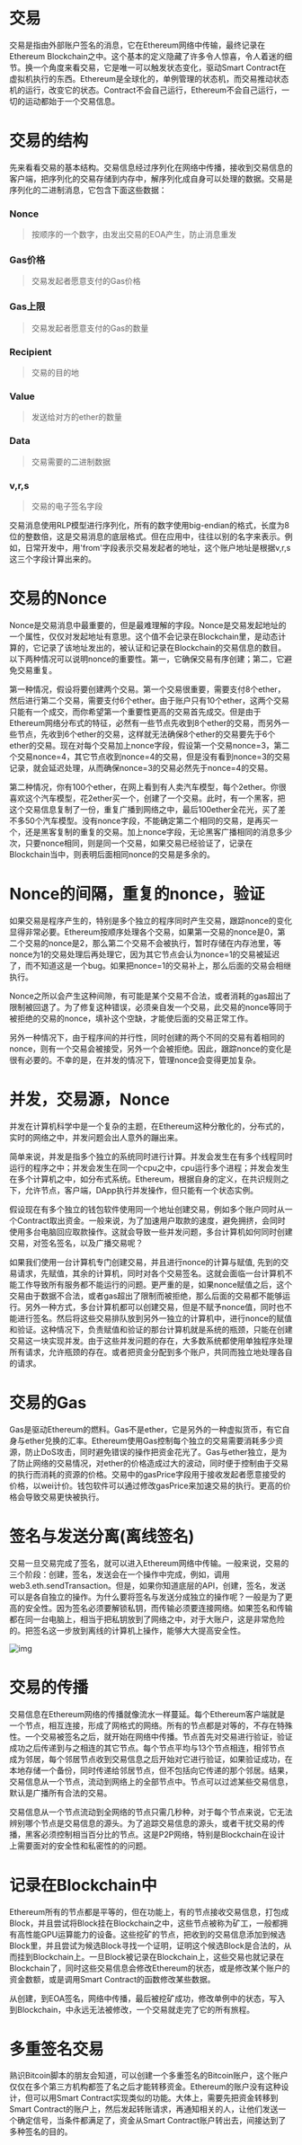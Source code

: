 # 交易

交易是指由外部账户签名的消息，它在Ethereum网络中传输，最终记录在Ethereum Blockchain之中。这个基本的定义隐藏了许多令人惊喜，令人着迷的细节。换一个角度来看交易，它是唯一可以触发状态变化，驱动Smart Contract在虚拟机执行的东西。Ethereum是全球化的，单例管理的状态机，而交易推动状态机的运行，改变它的状态。Contract不会自己运行，Ethereum不会自己运行，一切的运动都始于一个交易信息。

# 交易的结构
先来看看交易的基本结构。交易信息经过序列化在网络中传播，接收到交易信息的客户端，把序列化的交易存储到内存中，解序列化成自身可以处理的数据。交易是序列化的二进制消息，它包含下面这些数据：

### Nonce
> 按顺序的一个数字，由发出交易的EOA产生，防止消息重发
### Gas价格
> 交易发起者愿意支付的Gas价格
### Gas上限
> 交易发起者愿意支付的Gas的数量
### Recipient
> 交易的目的地
### Value
> 发送给对方的ether的数量
### Data
> 交易需要的二进制数据
### v,r,s
> 交易的电子签名字段

交易消息使用RLP模型进行序列化，所有的数字使用big-endian的格式，长度为8位的整数倍，这是交易消息的底层格式。但在应用中，往往以别的名字来表示。例如，日常开发中，用'from'字段表示交易发起者的地址，这个账户地址是根据v,r,s这三个字段计算出来的。

# 交易的Nonce
Nonce是交易消息中最重要的，但是最难理解的字段。Nonce是交易发起地址的一个属性，仅仅对发起地址有意思。这个值不会记录在Blockchain里，是动态计算的，它记录了该地址发出的，被认证和记录在Blockchain的交易信息的数目。以下两种情况可以说明nonce的重要性。第一，它确保交易有序创建；第二，它避免交易重复。

第一种情况，假设将要创建两个交易。第一个交易很重要，需要支付8个ether，然后进行第二个交易，需要支付6个ether。由于账户只有10个ether，这两个交易只能有一个成交，而你希望第一个重要性更高的交易首先成交。但是由于Ethereum网络分布式的特征，必然有一些节点先收到8个ether的交易，而另外一些节点，先收到6个ether的交易，这样就无法确保8个ether的交易要先于6个ether的交易。现在对每个交易加上nonce字段，假设第一个交易nonce=3，第二个交易nonce=4，其它节点收到nonce=4的交易，但是没有看到nonce=3的交易记录，就会延迟处理，从而确保nonce=3的交易必然先于nonce=4的交易。

第二种情况，你有100个ether，在网上看到有人卖汽车模型，每个2ether。你很喜欢这个汽车模型，花2ether买一个，创建了一个交易。此时，有一个黑客，把这个交易信息复制了一份，重复广播到网络之中，最后100ether全花光，买了差不多50个汽车模型。没有nonce字段，不能确定第二个相同的交易，是再买一个，还是黑客复制的重复的交易。加上nonce字段，无论黑客广播相同的消息多少次，只要nonce相同，则是同一个交易，如果交易已经验证了，记录在Blockchain当中，则表明后面相同nonce的交易是多余的。

# Nonce的间隔，重复的nonce，验证
如果交易是程序产生的，特别是多个独立的程序同时产生交易，跟踪nonce的变化显得非常必要。Ethereum按顺序处理各个交易，如果第一交易的nonce是0，第二个交易的nonce是2，那么第二个交易不会被执行，暂时存储在内存池里，等nonce为1的交易处理后再处理它，因为其它节点会认为nonce=1的交易被延迟了，而不知道这是一个bug。如果把nonce=1的交易补上，那么后面的交易会相继执行。

Nonce之所以会产生这种间隙，有可能是某个交易不合法，或者消耗的gas超出了限制被回退了。为了修复这种错误，必须亲自发一个交易，此交易的nonce等同于被拒绝的交易的nonce，填补这个空缺，才能使后面的交易正常工作。

另外一种情况下，由于程序间的并行性，同时创建的两个不同的交易有着相同的nonce，则有一个交易会被接受，另外一个会被拒绝。因此，跟踪nonce的变化是很有必要的。不幸的是，在并发的情况下，管理nonce会变得更加复杂。

# 并发，交易源，Nonce
并发在计算机科学中是一个复杂的主题，在Ethereum这种分散化的，分布式的，实时的网络之中，并发问题会出人意外的蹦出来。

简单来说，并发是指多个独立的系统同时进行计算。并发会发生在有多个线程同时运行的程序之中；并发会发生在同一个cpu之中，cpu运行多个进程；并发会发生在多个计算机之中，如分布式系统。Ethereum，根据自身的定义，在共识规则之下，允许节点，客户端，DApp执行并发操作，但只能有一个状态实例。

假设现在有多个独立的钱包软件使用同一个地址创建交易，例如多个账户同时从一个Contract取出资金。一般来说，为了加速用户取款的速度，避免拥挤，会同时使用多台电脑回应取款操作。这就会导致一些并发问题，多台计算机如何同时创建交易，对签名签名，以及广播交易呢？

如果我们使用一台计算机专门创建交易，并且进行nonce的计算与赋值, 先到的交易请求，先赋值，其余的计算机，同时对各个交易签名。这就会面临一台计算机不能工作导致所有服务都不能运行的问题。更严重的是，如果nonce赋值之后，这个交易由于数据不合法，或者gas超出了限制而被拒绝，那么后面的交易都不能够运行。另外一种方式，多台计算机都可以创建交易，但是不赋予nonce值，同时也不能进行签名。然后将这些交易排队放到另外一独立的计算机中，进行nonce的赋值和验证。这种情况下，负责赋值和验证的那台计算机就是系统的瓶颈，只能在创建交易这一块实现并发。由于这些并发问题的存在，大多数系统都使用单独程序处理所有请求，允许瓶颈的存在。或者把资金分配到多个账户，共同而独立地处理各自的请求。

# 交易的Gas
Gas是驱动Ethereum的燃料。Gas不是ether，它是另外的一种虚拟货币，有它自身与ether兑换的汇率。Ethereum使用Gas控制每个独立的交易需要消耗多少资源，防止DoS攻击，同时避免错误的操作把资金花光了。Gas与ether独立，是为了防止网络的交易情况，对ether的价格造成过大的波动，同时便于控制由于交易的执行而消耗的资源的价格。交易中的gasPrice字段用于接收发起者愿意接受的价格，以wei计价。钱包软件可以通过修改gasPrice来加速交易的执行。更高的价格会导致交易更快被执行。

# 签名与发送分离(离线签名)
交易一旦交易完成了签名，就可以进入Ethereum网络中传输。一般来说，交易的三个阶段：创建，签名，发送会在一个操作中完成，例如，调用web3.eth.sendTransaction。但是，如果你知道底层的API，创建，签名，发送可以是各自独立的操作。为什么要将签名与发送分成独立的操作呢？一般是为了更高的安全性。因为签名必须要解锁私钥，而传输必须要连接网络。如果签名和传输都在同一台电脑上，相当于把私钥放到了网络之中，对于大账户，这是非常危险的。把签名这一步放到离线的计算机上操作，能够大大提高安全性。

![img](/book/offline.jpg)

# 交易的传播
交易信息在Ethereum网络的传播就像流水一样蔓延。每个Ethereum客户端就是一个节点，相互连接，形成了网格式的网络。所有的节点都是对等的，不存在特殊性。一个交易被签名之后，就开始在网络中传播。节点首先对交易进行验证，验证成功之后传递到与之相连的其它节点。每个节点平均与13个节点相连，相邻节点成为邻居，每个邻居节点收到交易信息之后开始对它进行验证，如果验证成功，在本地存储一个备份，同时传递给邻居节点，但不包括向它传递的那个邻居。结果，交易信息从一个节点，流动到网络上的全部节点中。节点可以过滤某些交易信息，默认是广播所有合法的交易。

交易信息从一个节点流动到全网络的节点只需几秒种，对于每个节点来说，它无法辨别哪个节点是交易信息的源头。为了追踪交易信息的源头，或者干扰交易的传播，黑客必须控制相当百分比的节点。这是P2P网络，特别是Blockchain在设计上需要面对的安全性和私密性的的问题。

# 记录在Blockchain中
Ethereum所有的节点都是平等的，但在功能上，有的节点接收交易信息，打包成Block，并且尝试将Block挂在Blockchain之中，这些节点被称为矿工，一般都拥有高性能GPU运算能力的设备。这些挖矿的节点，把收到的交易信息添加到候选Block里，并且尝试为候选Block寻找一个证明，证明这个候选Block是合法的，从而挂到Blockchain上。一旦Block被记录在Blockchain上，这些交易也就记录在Blockchain了，同时这些交易信息会修改Ethereum的状态，或是修改某个账户的资金数额，或是调用Smart Contract的函数修改某些数据。

从创建，到EOA签名，网络中传播，最后被挖矿成功，修改单例中的状态，写入到Blockchain，中永远无法被修改，一个交易就走完了它的所有旅程。

# 多重签名交易
熟识Bitcoin脚本的朋友会知道，可以创建一个多重签名的Bitcoin账户，这个账户仅仅在多个第三方机构都签了名之后才能转移资金。Ethereum的账户没有这种设计，但可以用Smart Contract实现类似的功能。大体上，需要先把资金转移到Smart Contract的账户上，然后发起转账请求，再通知相关的人，让他们发送一个确定信号，当条件都满足了，资金从Smart Contract账户转出去，间接达到了多种签名的目的。

